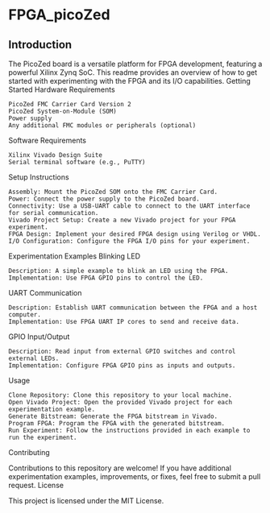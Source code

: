 # FPGA_picoZed
## Introduction

The PicoZed board is a versatile platform for FPGA development, featuring a powerful Xilinx Zynq SoC. This readme provides an overview of how to get started with experimenting with the FPGA and its I/O capabilities.
Getting Started
Hardware Requirements

    PicoZed FMC Carrier Card Version 2
    PicoZed System-on-Module (SOM)
    Power supply
    Any additional FMC modules or peripherals (optional)

Software Requirements

    Xilinx Vivado Design Suite
    Serial terminal software (e.g., PuTTY)

Setup Instructions

    Assembly: Mount the PicoZed SOM onto the FMC Carrier Card.
    Power: Connect the power supply to the PicoZed board.
    Connectivity: Use a USB-UART cable to connect to the UART interface for serial communication.
    Vivado Project Setup: Create a new Vivado project for your FPGA experiment.
    FPGA Design: Implement your desired FPGA design using Verilog or VHDL.
    I/O Configuration: Configure the FPGA I/O pins for your experiment.

Experimentation Examples
Blinking LED

    Description: A simple example to blink an LED using the FPGA.
    Implementation: Use FPGA GPIO pins to control the LED.

UART Communication

    Description: Establish UART communication between the FPGA and a host computer.
    Implementation: Use FPGA UART IP cores to send and receive data.

GPIO Input/Output

    Description: Read input from external GPIO switches and control external LEDs.
    Implementation: Configure FPGA GPIO pins as inputs and outputs.

Usage

    Clone Repository: Clone this repository to your local machine.
    Open Vivado Project: Open the provided Vivado project for each experimentation example.
    Generate Bitstream: Generate the FPGA bitstream in Vivado.
    Program FPGA: Program the FPGA with the generated bitstream.
    Run Experiment: Follow the instructions provided in each example to run the experiment.

Contributing

Contributions to this repository are welcome! If you have additional experimentation examples, improvements, or fixes, feel free to submit a pull request.
License

This project is licensed under the MIT License.
